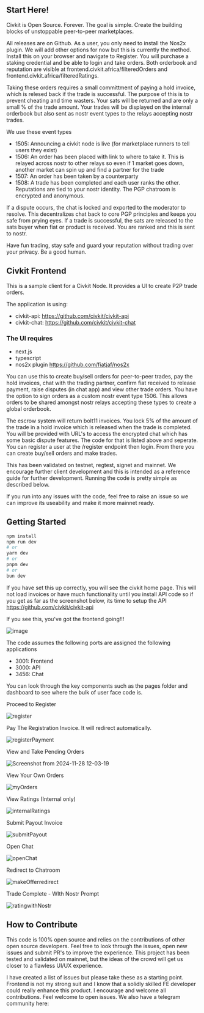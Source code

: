 ## Start Here!

Civkit is Open Source. Forever. The goal is simple. Create the building blocks of unstoppable peer-to-peer marketplaces. 

All releases are on Github. As a user, you only need to install the Nos2x plugin. We will add other options for now but this is currently the method. Install this on your browser and navigate to Register. You will purchase a staking credential and be able to login and take orders. Both orderbook and reputation are visible at frontend.civkit.africa/filteredOrders and frontend.civkit.africa/filteredRatings. 

Taking these orders requires a small committment of paying a hold invoice, which is relesed back if the trade is successful. The purpose of this is to prevent cheating and time wasters. Your sats will be returned and are only a small % of the trade amount. Your trades will be displayed on the internal orderbook but also sent as nostr event types to the relays accepting nostr trades. 

We use these event types 
- 1505: Announcing a civkit node is live (for marketplace runners to tell users they exist)
- 1506: An order has been placed with link to where to take it. This is relayed across nostr to other relays so even if 1 market goes down, another market can spin up and find a partner for the trade
- 1507: An order has been taken by a counterparty
- 1508: A trade has been completed and each user ranks the other. Reputations are tied to your nostr identity. The PGP chatroom is encrypted and anonymous.
  
If a dispute occurs, the chat is locked and exported to the moderator to resolve. This decentralizes chat back to core PGP principles and keeps you safe from prying eyes. If a trade is successful, the sats are released to the sats buyer when fiat or product is received. You are ranked and this is sent to nostr.

Have fun trading, stay safe and guard your reputation without trading over your privacy. Be a good human.

## Civkit Frontend

This is a sample client for a Civkit Node. It provides a UI to create P2P trade orders. 

The application is using:
- civkit-api: https://github.com/civkit/civkit-api 
- civkit-chat: https://github.com/civkit/civkit-chat

### The UI requires 
- next.js
- typescript
- nos2x plugin https://github.com/fiatjaf/nos2x


You can use this to create buy/sell orders for peer-to-peer trades, pay the hold invoices, chat with the trading partner, confirm fiat received to release payment, raise disputes (in chat app) and view other trade orders. You have the option to sign orders as a custom nostr event type 1506. This allows orders to be shared amongst nostr relays accepting these types to create a global orderbook. 

The escrow system will return bolt11 invoices. You lock 5% of the amount of the trade in a hold invoice which is released when the trade is completed. You will be provided with URL's to access the encrypted chat which has some basic dispute features. The code for that is listed above and seperate. You can register a user at the /register endpoint then login. From there you can create buy/sell orders and make trades.

This has been validated on testnet, regtest, signet and mainnet. We encourage further client development and this is intended as a reference guide for further development. Running the code is pretty simple as described below.

If you run into any issues with the code, feel free to raise an issue so we can improve its useability and make it more mainnet ready.

## Getting Started

```bash
npm install 
npm run dev
# or
yarn dev
# or
pnpm dev
# or
bun dev
```

If you have set this up correctly, you will see the civkit home page. This will not load invoices or have much functionality until you install API code so if you get as far as the screenshot below, its time to setup the API https://github.com/civkit/civkit-api

If you see this, you've got the frontend going!!! 

![image](https://github.com/user-attachments/assets/d23c12b4-4897-47a6-a15f-0c7430fce20b)

The code assumes the following ports are assigned the following applications
- 3001: Frontend
- 3000: API
- 3456: Chat

You can look through the key components such as the pages folder and dashboard to see where the bulk of user face code is.

Proceed to Register

![register](https://github.com/user-attachments/assets/799ff046-00eb-4baa-a818-d3e198edd24f)

Pay The Registration Invoice. It will redirect automatically.

![registerPayment](https://github.com/user-attachments/assets/127f200b-208e-468f-a4c6-cc9a984dc749)

View and Take Pending Orders

![Screenshot from 2024-11-28 12-03-19](https://github.com/user-attachments/assets/e26869a4-ab78-4e3d-bd56-4d6c7dcb0e91)

View Your Own Orders

![myOrders](https://github.com/user-attachments/assets/b6e407c2-c814-47af-b387-a3bf6919398c)

View Ratings (Internal only)

![internalRatings](https://github.com/user-attachments/assets/dda5c5af-da4f-419c-8ce0-2a5a75e2b282)

Submit Payout Invoice

![submitPayout](https://github.com/user-attachments/assets/bf61a855-08f1-4b9e-8244-536dbc4ff596)

Open Chat 

![openChat](https://github.com/user-attachments/assets/8865f8b5-1fd8-4ba8-8b51-6ec748b1c4d3)

Redirect to Chatroom

![makeOfferredirect](https://github.com/user-attachments/assets/9dd4483c-2ad7-4c95-b5c8-2291ea4750c2)


Trade Complete - WIth Nostr Prompt

![ratingwithNostr](https://github.com/user-attachments/assets/980753ff-4dc0-4e40-8d88-cc2232cf6bc7)

## How to Contribute

This code is 100% open source and relies on the contributions of other open source developers. Feel free to look through the issues, open new issues and submit PR's to improve the experience. This project has been tested and validated on mainnet, but the ideas of the crowd will get us closer to a flawless UI/UX experience.

I have created a list of issues but please take these as a starting point. Frontend is not my strong suit and I know that a solidly skilled FE developer could really enhance this product. I encourage and welcome all contributions. Feel welcome to open issues. We also have a telegram community here: 


